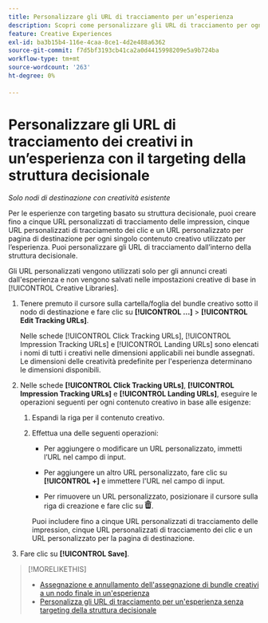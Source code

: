 ```yaml
---
title: Personalizzare gli URL di tracciamento per un’esperienza
description: Scopri come personalizzare gli URL di tracciamento per ogni creativo in un’esperienza con targeting della struttura decisionale.
feature: Creative Experiences
exl-id: ba3b15b4-116e-4caa-8ce1-4d2e488a6362
source-git-commit: f7d5bf3193cb41ca2a0d4415998209e5a9b724ba
workflow-type: tm+mt
source-wordcount: '263'
ht-degree: 0%

---
```


# Personalizzare gli URL di tracciamento dei creativi in un’esperienza con il targeting della struttura decisionale

*Solo nodi di destinazione con creatività esistente*

Per le esperienze con targeting basato su struttura decisionale, puoi creare fino a cinque URL personalizzati di tracciamento delle impression, cinque URL personalizzati di tracciamento dei clic e un URL personalizzato per pagina di destinazione per ogni singolo contenuto creativo utilizzato per l’esperienza. Puoi personalizzare gli URL di tracciamento dall’interno della struttura decisionale.

Gli URL personalizzati vengono utilizzati solo per gli annunci creati dall&#39;esperienza e non vengono salvati nelle impostazioni creative di base in [!UICONTROL Creative Libraries].

1. Tenere premuto il cursore sulla cartella/foglia del bundle creativo sotto il nodo di destinazione e fare clic su **[!UICONTROL ...]** > **[!UICONTROL Edit Tracking URLs]**.

   Nelle schede [!UICONTROL Click Tracking URLs], [!UICONTROL Impression Tracking URLs] e [!UICONTROL Landing URLs] sono elencati i nomi di tutti i creativi nelle dimensioni applicabili nei bundle assegnati. Le dimensioni delle creatività predefinite per l&#39;esperienza determinano le dimensioni disponibili.<!-- There's no distinct "Creative Sizes" setting. -->

1. Nelle schede **[!UICONTROL Click Tracking URLs]**, **[!UICONTROL Impression Tracking URLs]** e **[!UICONTROL Landing URLs]**, eseguire le operazioni seguenti per ogni contenuto creativo in base alle esigenze:

   1. Espandi la riga per il contenuto creativo.

   1. Effettua una delle seguenti operazioni:

      * Per aggiungere o modificare un URL personalizzato, immetti l’URL nel campo di input.

      * Per aggiungere un altro URL personalizzato, fare clic su **[!UICONTROL +]** e immettere l&#39;URL nel campo di input.

      * Per rimuovere un URL personalizzato, posizionare il cursore sulla riga di creazione e fare clic su ![Elimina](/help/creative/assets/delete.png "Elimina").

      Puoi includere fino a cinque URL personalizzati di tracciamento delle impression, cinque URL personalizzati di tracciamento dei clic e un URL personalizzato per la pagina di destinazione.

1. Fare clic su **[!UICONTROL Save]**.

>[!MORELIKETHIS]
>
>* [Assegnazione e annullamento dell&#39;assegnazione di bundle creativi a un nodo finale in un&#39;esperienza](/help/creative/experiences/experience-assign-creative-bundles.md)
>* [Personalizza gli URL di tracciamento per un&#39;esperienza senza targeting della struttura decisionale](experience-tracking-urls-no-targeting.md)
